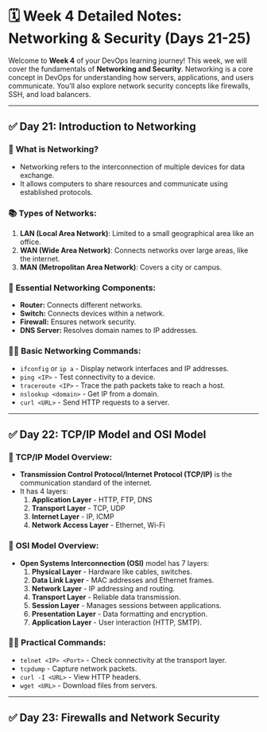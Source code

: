 # 🗓 Week 4 Detailed Notes: Networking & Security (Days 21-25)

Welcome to **Week 4** of your DevOps learning journey! This week, we will cover the fundamentals of **Networking and Security**. Networking is a core concept in DevOps for understanding how servers, applications, and users communicate. You'll also explore network security concepts like firewalls, SSH, and load balancers.

---

## ✅ **Day 21: Introduction to Networking**

### 📌 **What is Networking?**
- Networking refers to the interconnection of multiple devices for data exchange.
- It allows computers to share resources and communicate using established protocols.

### 📚 **Types of Networks:**
1. **LAN (Local Area Network)**: Limited to a small geographical area like an office.
2. **WAN (Wide Area Network)**: Connects networks over large areas, like the internet.
3. **MAN (Metropolitan Area Network)**: Covers a city or campus.

### 📡 **Essential Networking Components:**
- **Router:** Connects different networks.
- **Switch:** Connects devices within a network.
- **Firewall:** Ensures network security.
- **DNS Server:** Resolves domain names to IP addresses.

### 🧑‍💻 **Basic Networking Commands:**
- `ifconfig` or `ip a` - Display network interfaces and IP addresses.
- `ping <IP>` - Test connectivity to a device.
- `traceroute <IP>` - Trace the path packets take to reach a host.
- `nslookup <domain>` - Get IP from a domain.
- `curl <URL>` - Send HTTP requests to a server.

---

## ✅ **Day 22: TCP/IP Model and OSI Model**

### 📌 **TCP/IP Model Overview:**
- **Transmission Control Protocol/Internet Protocol (TCP/IP)** is the communication standard of the internet.
- It has 4 layers:
  1. **Application Layer** - HTTP, FTP, DNS
  2. **Transport Layer** - TCP, UDP
  3. **Internet Layer** - IP, ICMP
  4. **Network Access Layer** - Ethernet, Wi-Fi

### 📌 **OSI Model Overview:**
- **Open Systems Interconnection (OSI)** model has 7 layers:
  1. **Physical Layer** - Hardware like cables, switches.
  2. **Data Link Layer** - MAC addresses and Ethernet frames.
  3. **Network Layer** - IP addressing and routing.
  4. **Transport Layer** - Reliable data transmission.
  5. **Session Layer** - Manages sessions between applications.
  6. **Presentation Layer** - Data formatting and encryption.
  7. **Application Layer** - User interaction (HTTP, SMTP).

### 🧑‍💻 **Practical Commands:**
- `telnet <IP> <Port>` - Check connectivity at the transport layer.
- `tcpdump` - Capture network packets.
- `curl -I <URL>` - View HTTP headers.
- `wget <URL>` - Download files from servers.

---

## ✅ **Day 23: Firewalls and Network Security**

